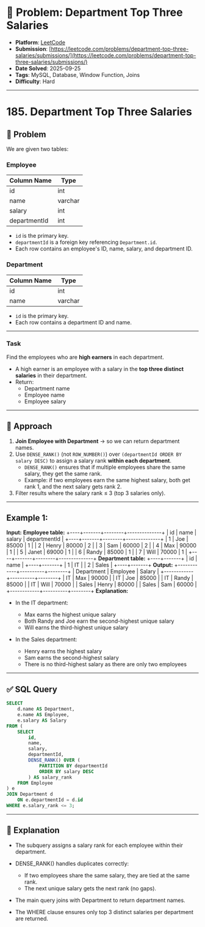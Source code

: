 # 🧲 Problem: Department Top Three Salaries

- **Platform**: [LeetCode](https://leetcode.com/problems/department-top-three-salaries/description/)
- **Submission**: [https://leetcode.com/problems/department-top-three-salaries/submissions/](https://leetcode.com/problems/department-top-three-salaries/submissions/)
- **Date Solved**: 2025-09-25
- **Tags**: MySQL, Database, Window Function, Joins
- **Difficulty**: Hard

---

# 185. Department Top Three Salaries

## 📌 Problem  
We are given two tables:

### Employee
| Column Name  | Type    |
|--------------|---------|
| id           | int     |
| name         | varchar |
| salary       | int     |
| departmentId | int     |

- `id` is the primary key.  
- `departmentId` is a foreign key referencing `Department.id`.  
- Each row contains an employee's ID, name, salary, and department ID.

### Department
| Column Name | Type    |
|-------------|---------|
| id          | int     |
| name        | varchar |

- `id` is the primary key.  
- Each row contains a department ID and name.  

---

### Task  
Find the employees who are **high earners** in each department.  
- A high earner is an employee with a salary in the **top three distinct salaries** in their department.  
- Return:  
  - Department name  
  - Employee name  
  - Employee salary  

---

## 🧠 Approach  

1. **Join Employee with Department** → so we can return department names.  
2. Use `DENSE_RANK()` (not `ROW_NUMBER()`) over `(departmentId ORDER BY salary DESC)` to assign a salary rank **within each department**.  
   - `DENSE_RANK()` ensures that if multiple employees share the same salary, they get the same rank.  
   - Example: if two employees earn the same highest salary, both get rank 1, and the next salary gets rank 2.  
3. Filter results where the salary rank ≤ 3 (top 3 salaries only).  

---
## Example 1:

**Input:** 
**Employee table:**
+----+-------+--------+--------------+
| id | name  | salary | departmentId |
+----+-------+--------+--------------+
| 1  | Joe   | 85000  | 1            |
| 2  | Henry | 80000  | 2            |
| 3  | Sam   | 60000  | 2            |
| 4  | Max   | 90000  | 1            |
| 5  | Janet | 69000  | 1            |
| 6  | Randy | 85000  | 1            |
| 7  | Will  | 70000  | 1            |
+----+-------+--------+--------------+
**Department table:**
+----+-------+
| id | name  |
+----+-------+
| 1  | IT    |
| 2  | Sales |
+----+-------+
**Output:**
+------------+----------+--------+
| Department | Employee | Salary |
+------------+----------+--------+
| IT         | Max      | 90000  |
| IT         | Joe      | 85000  |
| IT         | Randy    | 85000  |
| IT         | Will     | 70000  |
| Sales      | Henry    | 80000  |
| Sales      | Sam      | 60000  |
+------------+----------+--------+
**Explanation:** 
- In the IT department:
  - Max earns the highest unique salary
  - Both Randy and Joe earn the second-highest unique salary
  - Will earns the third-highest unique salary

- In the Sales department:
  - Henry earns the highest salary
  - Sam earns the second-highest salary
  - There is no third-highest salary as there are only two employees
---

## ✅ SQL Query  

```sql
SELECT 
    d.name AS Department,
    e.name AS Employee,
    e.salary AS Salary
FROM (
    SELECT 
        id,
        name,
        salary,
        departmentId,
        DENSE_RANK() OVER (
            PARTITION BY departmentId 
            ORDER BY salary DESC
        ) AS salary_rank
    FROM Employee
) e
JOIN Department d 
    ON e.departmentId = d.id
WHERE e.salary_rank <= 3;
```
---

## 🎯 Explanation

- The subquery assigns a salary rank for each employee within their department.

- DENSE_RANK() handles duplicates correctly:
  - If two employees share the same salary, they are tied at the same rank.
  - The next unique salary gets the next rank (no gaps).
- The main query joins with Department to return department names.
- The WHERE clause ensures only top 3 distinct salaries per department are returned.

